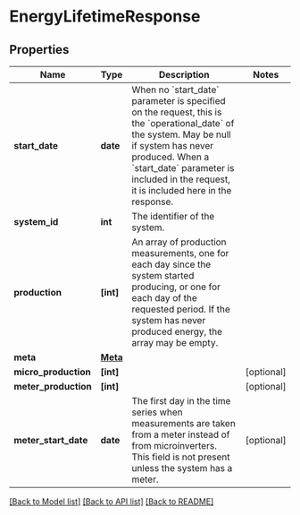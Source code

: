 # EnergyLifetimeResponse


## Properties
Name | Type | Description | Notes
------------ | ------------- | ------------- | -------------
**start_date** | **date** | When no &#x60;start_date&#x60; parameter is specified on the request, this is the &#x60;operational_date&#x60; of the system. May be null if system has never produced. When a &#x60;start_date&#x60; parameter is included in the request, it is included here in the response. | 
**system_id** | **int** | The identifier of the system. | 
**production** | **[int]** | An array of production measurements, one for each day since the system started producing, or one for each day of the requested period. If the system has never produced energy, the array may be empty. | 
**meta** | [**Meta**](Meta.md) |  | 
**micro_production** | **[int]** |  | [optional] 
**meter_production** | **[int]** |  | [optional] 
**meter_start_date** | **date** | The first day in the time series when measurements are taken from a meter instead of from microinverters. This field is not present unless the system has a meter. | [optional] 

[[Back to Model list]](../README.md#documentation-for-models) [[Back to API list]](../README.md#documentation-for-api-endpoints) [[Back to README]](../README.md)


